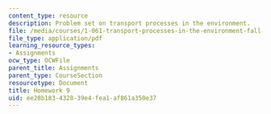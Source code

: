 ```yaml
---
content_type: resource
description: Problem set on transport processes in the environment.
file: /media/courses/1-061-transport-processes-in-the-environment-fall-2008/ee28b183432839e4fea1af861a350e37_homework_9.pdf
file_type: application/pdf
learning_resource_types:
- Assignments
ocw_type: OCWFile
parent_title: Assignments
parent_type: CourseSection
resourcetype: Document
title: Homework 9
uid: ee28b183-4328-39e4-fea1-af861a350e37
---
```

